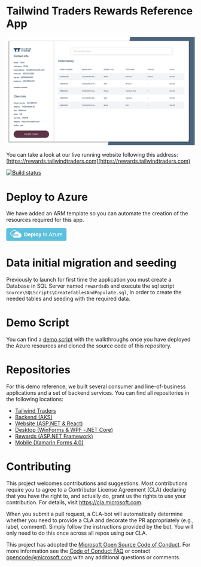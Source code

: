 # Tailwind Traders Rewards Reference App

![Tailwind Traders Rewards](Documents/Images/Rewards.png)

You can take a look at our live running website following this address: [https://rewards.tailwindtraders.com](https://rewards.tailwindtraders.com) 

[![Build status](https://dev.azure.com/TailwindTraders/Rewards/_apis/build/status/Rewards-CI)](https://dev.azure.com/TailwindTraders/Rewards/_build/latest?definitionId=28)

# Deploy to Azure

We have added an ARM template so you can automate the creation of the resources required for this app.

[![Deploy to Azure](Documents/Images/deploy-to-azure.png)](https://portal.azure.com/#create/Microsoft.Template/uri/https%3A%2F%2Fraw.githubusercontent.com%2FMicrosoft%2FTailwindTraders-Rewards%2Fmaster%2FDeploy%2Fdeployment.json)

# Data initial migration and seeding
Previously to launch for first time the application you must create a Database in SQL Server named `rewardsdb` and execute the sql script `Source\SQLScripts\CreateTablesAndPopulate.sql`, in order to create the needed tables and seeding with the required data.

# Demo Script

You can find a [demo script](https://github.com/Microsoft/TailwindTraders/tree/master/Documents/DemoScripts/Modernizing%20.NET%20Apps#modernizing-net-apps) with the walkthroughs once you have deployed the Azure resources and cloned the source code of this repository.

# Repositories

For this demo reference, we built several consumer and line-of-business applications and a set of backend services. You can find all repositories in the following locations:

* [Tailwind Traders](https://github.com/Microsoft/TailwindTraders)
* [Backend (AKS)](https://github.com/Microsoft/TailwindTraders-Backend)
* [Website (ASP.NET & React)](https://github.com/Microsoft/TailwindTraders-Website)
* [Desktop (WinForms & WPF -.NET Core)](https://github.com/Microsoft/TailwindTraders-Desktop)
* [Rewards (ASP.NET Framework)](https://github.com/Microsoft/TailwindTraders-Rewards)
* [Mobile (Xamarin Forms 4.0)](https://github.com/Microsoft/TailwindTraders-Mobile)

# Contributing

This project welcomes contributions and suggestions.  Most contributions require you to agree to a
Contributor License Agreement (CLA) declaring that you have the right to, and actually do, grant us
the rights to use your contribution. For details, visit https://cla.microsoft.com.

When you submit a pull request, a CLA-bot will automatically determine whether you need to provide
a CLA and decorate the PR appropriately (e.g., label, comment). Simply follow the instructions
provided by the bot. You will only need to do this once across all repos using our CLA.

This project has adopted the [Microsoft Open Source Code of Conduct](https://opensource.microsoft.com/codeofconduct/).
For more information see the [Code of Conduct FAQ](https://opensource.microsoft.com/codeofconduct/faq/) or
contact [opencode@microsoft.com](mailto:opencode@microsoft.com) with any additional questions or comments.
